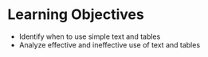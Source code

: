 # Learning Objectives
-   Identify when to use simple text and tables  
-   Analyze effective and ineffective use of text and tables